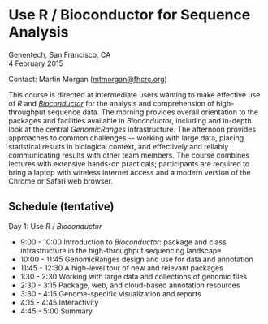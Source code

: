 Use R / Bioconductor for Sequence Analysis
==========================================

Genentech, San Francisco, CA<br />
4 February 2015

Contact: Martin Morgan ([mtmorgan@fhcrc.org](mailto:mtmorgan@fhcrc.org))

This course is directed at intermediate users wanting to make
effective use of _R_ and _[Bioconductor](http://bioconductor.org)_ for
the analysis and comprehension of high-throughput sequence data. The
morning provides overall orientation to the packages and facilities
available in _Bioconductor_, including and in-depth look at the
central _GenomicRanges_ infrastructure. The afternoon provides
approaches to common challenges -- working with large data, placing
statistical results in biological context, and effectively and
reliably communicating results with other team members.  The course
combines lectures with extensive hands-on practicals; participants are
required to bring a laptop with wireless internet access and a modern
version of the Chrome or Safari web browser.

Schedule (tentative)
--------------------

Day 1: Use _R_ / _Bioconductor_

- 9:00 - 10:00 Introduction to _Bioconductor_: package and class
  infrastructure in the high-throughput sequencing landscape
- 10:00 - 11:45 GenomicRanges design and use for data and annotation
- 11:45 - 12:30 A high-level tour of new and relevant packages
- 1:30 - 2:30 Working with large data and collections of genomic files
- 2:30 - 3:15 Package, web, and cloud-based annotation resources
- 3:30 - 4:15 Genome-specific visualization and reports
- 4:15 - 4:45 Interactivity
- 4:45 - 5:00 Summary
